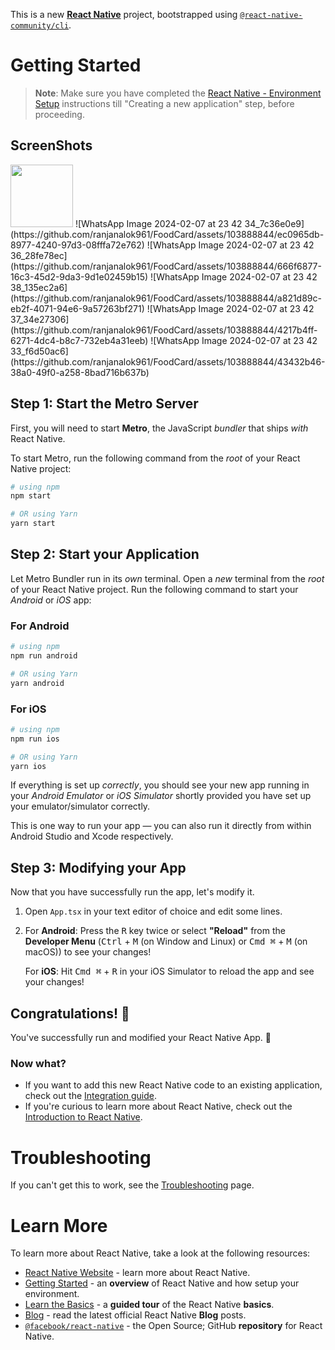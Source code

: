 This is a new [**React Native**](https://reactnative.dev) project, bootstrapped using [`@react-native-community/cli`](https://github.com/react-native-community/cli).

# Getting Started

>**Note**: Make sure you have completed the [React Native - Environment Setup](https://reactnative.dev/docs/environment-setup) instructions till "Creating a new application" step, before proceeding.
## ScreenShots
<img src="https://https://github.com/ranjanalok961/FoodCard/assets/103888844/9fe11204-1ed0-4902-acbe-9dd6f21f281a" width="100" height="100">
![WhatsApp Image 2024-02-07 at 23 42 34_7c36e0e9](https://github.com/ranjanalok961/FoodCard/assets/103888844/ec0965db-8977-4240-97d3-08fffa72e762)
![WhatsApp Image 2024-02-07 at 23 42 36_28fe78ec](https://github.com/ranjanalok961/FoodCard/assets/103888844/666f6877-16c3-45d2-9da3-9d1e02459b15)
![WhatsApp Image 2024-02-07 at 23 42 38_135ec2a6](https://github.com/ranjanalok961/FoodCard/assets/103888844/a821d89c-eb2f-4071-94e6-9a57263bf271)
![WhatsApp Image 2024-02-07 at 23 42 37_34e27306](https://github.com/ranjanalok961/FoodCard/assets/103888844/4217b4ff-6271-4dc4-b8c7-732eb4a31eeb)
![WhatsApp Image 2024-02-07 at 23 42 33_f6d50ac6](https://github.com/ranjanalok961/FoodCard/assets/103888844/43432b46-38a0-49f0-a258-8bad716b637b)

## Step 1: Start the Metro Server

First, you will need to start **Metro**, the JavaScript _bundler_ that ships _with_ React Native.

To start Metro, run the following command from the _root_ of your React Native project:

```bash
# using npm
npm start

# OR using Yarn
yarn start
```

## Step 2: Start your Application

Let Metro Bundler run in its _own_ terminal. Open a _new_ terminal from the _root_ of your React Native project. Run the following command to start your _Android_ or _iOS_ app:

### For Android

```bash
# using npm
npm run android

# OR using Yarn
yarn android
```

### For iOS

```bash
# using npm
npm run ios

# OR using Yarn
yarn ios
```

If everything is set up _correctly_, you should see your new app running in your _Android Emulator_ or _iOS Simulator_ shortly provided you have set up your emulator/simulator correctly.

This is one way to run your app — you can also run it directly from within Android Studio and Xcode respectively.

## Step 3: Modifying your App

Now that you have successfully run the app, let's modify it.

1. Open `App.tsx` in your text editor of choice and edit some lines.
2. For **Android**: Press the <kbd>R</kbd> key twice or select **"Reload"** from the **Developer Menu** (<kbd>Ctrl</kbd> + <kbd>M</kbd> (on Window and Linux) or <kbd>Cmd ⌘</kbd> + <kbd>M</kbd> (on macOS)) to see your changes!

   For **iOS**: Hit <kbd>Cmd ⌘</kbd> + <kbd>R</kbd> in your iOS Simulator to reload the app and see your changes!

## Congratulations! :tada:

You've successfully run and modified your React Native App. :partying_face:

### Now what?

- If you want to add this new React Native code to an existing application, check out the [Integration guide](https://reactnative.dev/docs/integration-with-existing-apps).
- If you're curious to learn more about React Native, check out the [Introduction to React Native](https://reactnative.dev/docs/getting-started).

# Troubleshooting

If you can't get this to work, see the [Troubleshooting](https://reactnative.dev/docs/troubleshooting) page.

# Learn More

To learn more about React Native, take a look at the following resources:

- [React Native Website](https://reactnative.dev) - learn more about React Native.
- [Getting Started](https://reactnative.dev/docs/environment-setup) - an **overview** of React Native and how setup your environment.
- [Learn the Basics](https://reactnative.dev/docs/getting-started) - a **guided tour** of the React Native **basics**.
- [Blog](https://reactnative.dev/blog) - read the latest official React Native **Blog** posts.
- [`@facebook/react-native`](https://github.com/facebook/react-native) - the Open Source; GitHub **repository** for React Native.

